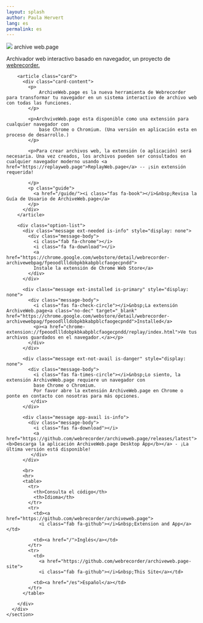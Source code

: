 ```yaml
---
layout: splash
author: Paula Hervert
lang: es
permalink: es
---
```


<div class="container">
    <section class="main">
      <div class="">
        <p class="title">
          <img class="logo" src="/assets/images/awp-logo.svg"/>
          <span class="awp-logo-font awp-purple">archive</span>
          <span class="awp-logo-font awp-blue">web.page</span>
        </p>
        <p class="subtitle">
            Archivador web interactivo basado en navegador, un proyecto de <a href="https://webrecorder.net/">webrecorder.</a>
        </p>
  
        <article class="card">
          <div class="card-content">
            <p>
                ArchiveWeb.page es la nueva herramienta de Webrecorder para transformar tu navegador en un sistema interactivo de archivo web con todas las funciones.
            </p>

            <p>ArchviveWeb.page esta disponible como una extensión para cualquier navegador con
                base Chrome o Chromium. (Una versión en aplicación esta en proceso de desarrollo.)
            </p>

            <p>Para crear archivos web, la extensión (o aplicación) será necesaria. Una vez creados, los archivos pueden ser consultados en cualquier navegador moderno usando <a href="https://replayweb.page">ReplayWeb.page</a> -- ¡sin extensión requerida!

            </p>
            <p class="guide">
              <a href="/guide/"><i class="fas fa-book"></i>&nbsp;Revisa la Guía de Usuario de ArchiveWeb.page</a>
            </p>
          </div>
        </article>
  
        <div class="option-list">
          <div class="message ext-needed is-info" style="display: none">
            <div class="message-body">
              <i class="fab fa-chrome"></i>
              <i class="fa fa-download"></i>
              <a href="https://chrome.google.com/webstore/detail/webrecorder-archivewebpag/fpeoodllldobpkbkabpblcfaogecpndd">
              Instale la extensión de Chrome Web Store</a>
            </div>
          </div>
  
          <div class="message ext-installed is-primary" style="display: none">
            <div class="message-body">
              <i class="fas fa-check-circle"></i>&nbsp;La extensión ArchiveWeb.page<a class="no-dec" target="_blank" href="https://chrome.google.com/webstore/detail/webrecorder-archivewebpag/fpeoodllldobpkbkabpblcfaogecpndd">Installed</a>
              <p><a href="chrome-extension://fpeoodllldobpkbkabpblcfaogecpndd/replay/index.html">Ve tus archivos guardados en el navegador.</a></p>
            </div>
          </div>
  
          <div class="message ext-not-avail is-danger" style="display: none">
            <div class="message-body">
              <i class="fas fa-times-circle"></i>&nbsp;Lo siento, la extensión ArchiveWeb.page requiere un navegador con
              base Chrome o Chromium.
              Por favor abre la extensión ArchiveWeb.page en Chrome o ponte en contacto con nosotras para más opciones.
             </div>
          </div>
  
          <div class="message app-avail is-info">
            <div class="message-body">
              <i class="fas fa-download"></i>
              <a href="https://github.com/webrecorder/archiveweb.page/releases/latest"><b>Descarga la aplicación ArchiveWeb.page Desktop App</b></a> - ¡La última versión está disponible!
             </div>
          </div>
          
          <br>
          <hr>
          <table>
            <tr>
              <th>Consulta el código</th>
              <th>Idioma</th>
            </tr>
            <tr>
              <td><a href="https://github.com/webrecorder/archiveweb.page">
                <i class="fab fa-github"></i>&nbsp;Extension and App</a></td>
                
              <td><a href="/">Inglés</a></td>
            </tr>
            <tr>
              <td>
                <a href="https://github.com/webrecorder/archiveweb.page-site">
                <i class="fab fa-github"></i>&nbsp;This Site</a></td>
  
              <td><a href="/es">Español</a></td>
            </tr>
          </table>
  
        </div>
      </div>
    </section>
  </div>